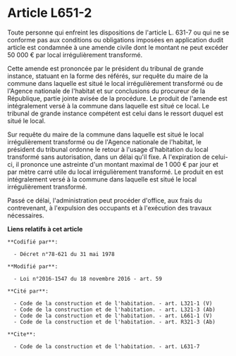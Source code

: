 # Article L651-2

Toute personne qui enfreint les dispositions de l'article L. 631-7 ou qui ne se conforme pas aux conditions ou obligations
imposées en application dudit article est condamnée à une amende civile dont le montant ne peut excéder 50 000 € par local
irrégulièrement transformé. 

Cette amende est prononcée par le président du tribunal de grande instance, statuant en la forme des référés, sur requête du
maire de la commune dans laquelle est situé le local irrégulièrement transformé ou de l'Agence nationale de l'habitat et sur
conclusions du procureur de la République, partie jointe avisée de la procédure. Le produit de l'amende est intégralement
versé à la commune dans laquelle est situé ce local. Le tribunal de grande instance compétent est celui dans le ressort
duquel est situé le local. 

Sur requête du maire de la commune dans laquelle est situé le local irrégulièrement transformé ou de l'Agence nationale de
l'habitat, le président du tribunal ordonne le retour à l'usage d'habitation du local transformé sans autorisation, dans un
délai qu'il fixe. A l'expiration de celui-ci, il prononce une astreinte d'un montant maximal de 1 000 € par jour et par mètre
carré utile du local irrégulièrement transformé. Le produit en est intégralement versé à la commune dans laquelle est situé
le local irrégulièrement transformé. 

Passé ce délai, l'administration peut procéder d'office, aux frais du contrevenant, à l'expulsion des occupants et à
l'exécution des travaux nécessaires.

**Liens relatifs à cet article**

	**Codifié par**:

	  - Décret n°78-621 du 31 mai 1978

	**Modifié par**:

	  - Loi n°2016-1547 du 18 novembre 2016 - art. 59

	**Cité par**:

	  - Code de la construction et de l'habitation. - art. L321-1 (V)
	  - Code de la construction et de l'habitation. - art. L321-3 (Ab)
	  - Code de la construction et de l'habitation. - art. L661-1 (V)
	  - Code de la construction et de l'habitation. - art. R321-3 (Ab)

	**Cite**:

	  - Code de la construction et de l'habitation. - art. L631-7
